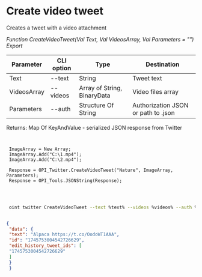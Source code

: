 ﻿---
sidebar_position: 4
---

# Create video tweet
 Creates a tweet with a video attachment


*Function CreateVideoTweet(Val Text, Val VideosArray, Val Parameters = "") Export*

 | Parameter | CLI option | Type | Destination |
 |-|-|-|-|
 | Text | --text | String | Tweet text |
 | VideosArray | --videos | Array of String, BinaryData | Video files array |
 | Parameters | --auth | Structure Of String | Authorization JSON or path to .json |

 
 Returns: Map Of KeyAndValue - serialized JSON response from Twitter

```bsl title="Code example"
	
 
 ImageArray = New Array;
 ImageArray.Add("C:\1.mp4");
 ImageArray.Add("C:\2.mp4");
 
 Response = OPI_Twitter.CreateVideoTweet("Nature", ImageArray, Parameters);
 Response = OPI_Tools.JSONString(Response);
 
	
```

```sh title="CLI command example"
 
 oint twitter CreateVideoTweet --text %text% --videos %videos% --auth %auth%

```


```json title="Result"

{
 "data": {
 "text": "Alpaca https://t.co/OodoWT1AAA",
 "id": "1745753004542726629",
 "edit_history_tweet_ids": [
 "1745753004542726629"
 ]
 }
 }

```

